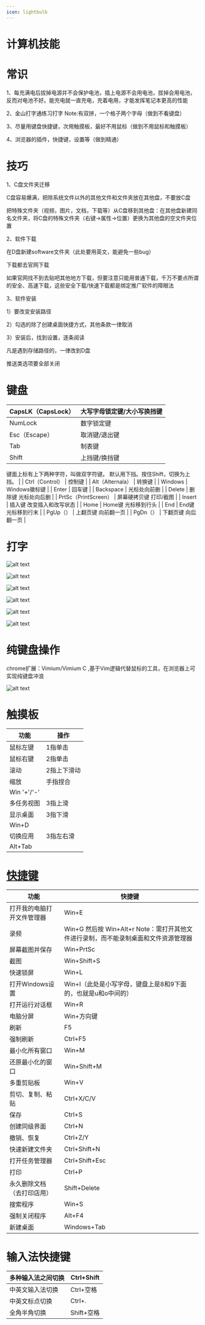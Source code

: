 ```yaml
---
icon: lightbulb
---
```

# 计算机技能

# 常识

1、每充满电后拔掉电源并不会保护电池，插上电源不会用电池，拔掉会用电池，反而对电池不好。能充电就一直充电，充着电用，才能发挥笔记本更高的性能

2、金山打字通练习打字 Note:有双拼，一个格子两个字母（做到不看键盘）

3、尽量用键盘快捷键，次用触摸板，最好不用鼠标（做到不用鼠标和触摸板）

4、浏览器的插件，快捷键，设置等（做到精通）

# 技巧

1、C盘文件夹迁移

C盘容易爆满，把除系统文件以外的其他文件和文件夹放在其他盘，不要放C盘

把特殊文件夹（视频，图片，文档，下载等）从C盘移到其他盘：在其他盘新建同名文件夹，将C盘的特殊文件夹（右键->属性->位置）更换为其他盘的空文件夹位置

2、软件下载

在D盘新建software文件夹（此处要用英文，能避免一些bug）

下载都去官网下载

如果官网找不到去贴吧其他地方下载，但要注意只能用普通下载，千万不要点所谓的安全、高速下载，这些安全下载/快速下载都是绑定推广软件的障眼法

3、软件安装

1）要改变安装路径

2）勾选的除了创建桌面快捷方式，其他条款一律取消

3）安装后，找到设置，逐条阅读

凡是遇到存储路径的，一律改到D盘

推送类选项要全部关闭

# 键盘

| CapsLK（CapsLock） | 大写字母锁定键/大小写换挡键 |
| --- | --- |
| NumLock | 数字锁定键 |
| Esc（Escape） | 取消键/退出键 |
| Tab | 制表键 |
| Shift | 上挡键/换挡键
键面上标有上下两种字符，叫做双字符键。
默认用下挡。按住Shift，切换为上挡。 |
| Ctrl（Control） | 控制键 |
| Alt（Alternala） | 转换键 |
| Windows | Windows徽标键 |
| Enter | 回车键 |
| Backspace | 光标处向前删 |
| Delete | 删除键
光标处向后删 |
| PrtSc（PrintScreen） | 屏幕硬拷贝键
打印/截图 |
| Insert | 插入键
改变插入和改写状态 |
| Home | Home键
光标移到行头 |
| End | End键
光标移到行末 |
| PgUp（） | 上翻页键
向前翻一页 |
| PgDn（） | 下翻页键
向后翻一页 |

# 打字
![alt text](<images/image (1).png>)

![alt text](<images/image (2).png>)

![alt text](<images/image (3).png>)

![alt text](<images/image (4).png>)

![alt text](<images/image (5).png>)

![alt text](<images/image (6).png>)


# 纯键盘操作

chrome扩展：Vimium/Vimium C ,基于Vim逻辑代替鼠标的工具，在浏览器上可实现纯键盘冲浪

![alt text](<images/image (7).png>)

# 触摸板

| 功能 | 操作 |
| --- | --- |
| 鼠标左键 | 1指单击 |
| 鼠标右键 | 2指单击 |
| 滚动 | 2指上下滑动 |
| 缩放 | 手指捏合
Win '+'/'-' |
| 多任务视图 | 3指上滑 |
| 显示桌面 | 3指下滑
Win+D |
| 切换应用 | 3指左右滑
Alt+Tab |

# [快捷键](https://zhuanlan.zhihu.com/p/195110943)

| 功能 | 快捷键 |
| --- | --- |
| 打开我的电脑打开文件管理器 | Win+E |
| 录频 | Win+G  然后按  Win+Alt+r  Note：需打开其他文件进行录制，而不能录制桌面和文件资源管理器|
|屏幕截图并保存|Win+PrtSc|
|截图|Win+Shift+S|
|快速锁屏|Win+L|
|打开Windows设置|Win+I（此处是小写字母，键盘上是8和9下面的，也就是u和o中间的）|
|打开运行对话框|Win+R|
|电脑分屏|Win+方向键|
|刷新|F5|
|强制刷新|Ctrl+F5|
|最小化所有窗口|Win+M|
|还原最小化的窗口|Win+Shift+M|
|多重剪贴板|Win+V|
|剪切、复制、粘贴|Ctrl+X/C/V|
|保存|Ctrl+S|
|创建同级界面|Ctrl+N|
|撤销、恢复|Ctrl+Z/Y|
|快速新建文件夹|Ctrl+Shift+N|
|打开任务管理器|Ctrl+Shift+Esc|
|打印|Ctrl+P|
|永久删除文档（去打印店用）|Shift+Delete|
|搜索程序|Win+S|
|强制关闭程序|Alt+F4|
|新建桌面|Windows+Tab|

# 输入法快捷键

| 多种输入法之间切换 | Ctrl+Shift |
| --- | --- |
| 中英文输入法切换 | Ctrl+空格 |
| 中英文标点切换 | Ctrl+. |
| 全角半角切换 | Shift+空格 |